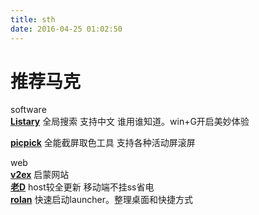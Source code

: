 ```yaml
---
title: sth
date: 2016-04-25 01:02:50
---
```

# **推荐马克**

software  
**[Listary](http://www.iplaysoft.com/listary.html)**  全局搜索 支持中文 谁用谁知道。win+G开启美妙体验

**[picpick](http://ngwin.com/picpick)** 全能截屏取色工具 支持各种活动屏滚屏

web  
**[v2ex](https://v2ex.com)** 启蒙网站   
**[老D](http://laod.cn/)** host较全更新 移动端不挂ss省电  
**[rolan](http://www.irolan.com/)** 快速启动launcher。整理桌面和快捷方式  
